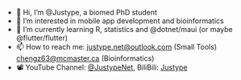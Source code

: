 - 👋 Hi, I’m @Justype, a biomed PhD student
- 👀 I’m interested in mobile app development and bioinformatics
- 🌱 I’m currently learning R, statistics and @dotnet/maui (or maybe @flutter/flutter)
- 📫 How to reach me: justype.net@outlook.com (Small Tools) chengz63@mcmaster.ca (Bioinformatics)
- 📽️ YouTube Channel: [@JustypeNet](https://www.youtube.com/@JustypeNet), BiliBili: [Justype](https://space.bilibili.com/474052916)
